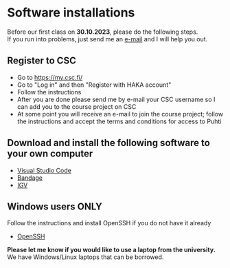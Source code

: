 # Software installations

Before our first class on **30.10.2023**, please do the following steps.  
If you run into problems, just send me an [e-mail](mailto:antti.karkman@helsinki.fi) and I will help you out.  

## Register to CSC

* Go to https://my.csc.fi/
* Go to "Log in" and then "Register with HAKA account"
* Follow the instructions
* After you are done please send me by e-mail your CSC username so I can add you to the course project on CSC
* At some point you will receive an e-mail to join the course project; follow the instructions and accept the terms and conditions for access to Puhti

## Download and install the following software to your own computer

* [Visual Studio Code](https://code.visualstudio.com/Download)
* [Bandage](https://rrwick.github.io/Bandage/)
* [IGV](https://software.broadinstitute.org/software/igv/download)

## Windows users ONLY

Follow the instructions and install OpenSSH if you do not have it already

* [OpenSSH](https://learn.microsoft.com/en-us/windows-server/administration/openssh/openssh_install_firstuse?tabs=gui#install-openssh-for-windows)


__Please let me know if you would like to use a laptop from the university.__  
We have Windows/Linux laptops that can be borrowed.
